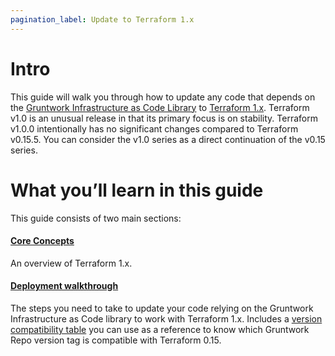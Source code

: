 ```yaml
---
pagination_label: Update to Terraform 1.x
---
```


# Intro

This guide will walk you through how to update any code that depends on the
[Gruntwork Infrastructure as Code
Library](https://gruntwork.io/infrastructure-as-code-library/) to [Terraform
1.x](https://www.terraform.io/upgrade-guides/1-0.html). Terraform v1.0 is an
unusual release in that its primary focus is on stability. Terraform v1.0.0
intentionally has no significant changes compared to Terraform v0.15.5. You can
consider the v1.0 series as a direct continuation of the v0.15 series.

# What you’ll learn in this guide

This guide consists of two main sections:

<div className="dlist">

#### [Core Concepts](1-core-concepts.md)

An overview of Terraform 1.x.

#### [Deployment walkthrough](2-deployment-walkthrough/0-step-1-update-your-code-to-be-compatible-with-terraform-0-15.md)

The steps you need to take to update your code relying on the Gruntwork Infrastructure as Code library to work with
Terraform 1.x. Includes a
[version compatibility table](2-deployment-walkthrough/1-step-2-update-references-to-the-gruntwork-infrastructure-as-code-library.md#version-compatibility-table) you can use as a reference to know which Gruntwork Repo version
tag is compatible with Terraform 0.15.

</div>


<!-- ##DOCS-SOURCER-START
{"sourcePlugin":"Local File Copier","hash":"0d8f0b1c3d8a24ea56d19b9e340be482"}
##DOCS-SOURCER-END -->

